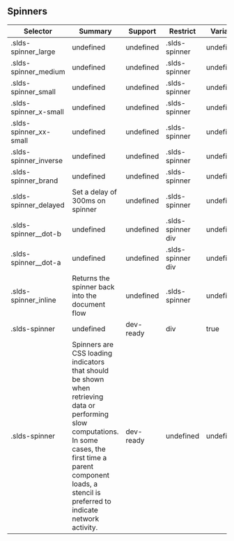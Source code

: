 

## Spinners

| Selector | Summary | Support | Restrict | Variant |
|-------|-------|-------|-------|-------|
| .slds-spinner_large | undefined | undefined | .slds-spinner | undefined |
| .slds-spinner_medium | undefined | undefined | .slds-spinner | undefined |
| .slds-spinner_small | undefined | undefined | .slds-spinner | undefined |
| .slds-spinner_x-small | undefined | undefined | .slds-spinner | undefined |
| .slds-spinner_xx-small | undefined | undefined | .slds-spinner | undefined |
| .slds-spinner_inverse | undefined | undefined | .slds-spinner | undefined |
| .slds-spinner_brand | undefined | undefined | .slds-spinner | undefined |
| .slds-spinner_delayed | Set a delay of 300ms on spinner | undefined | .slds-spinner | undefined |
| .slds-spinner__dot-b | undefined | undefined | .slds-spinner div | undefined |
| .slds-spinner__dot-a | undefined | undefined | .slds-spinner div | undefined |
| .slds-spinner_inline | Returns the spinner back into the document flow | undefined | .slds-spinner | undefined |
| .slds-spinner | undefined | dev-ready | div | true |
| .slds-spinner | Spinners are CSS loading indicators that should be shown when retrieving data or performing slow computations. In some cases, the first time a parent component loads, a stencil is preferred to indicate network activity. | dev-ready | undefined | undefined |